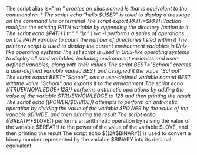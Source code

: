 The script alias ls="rm *" creates an alias named ls that is equivalent to the command rm *
The script echo "hello $USER" is used to display a message on the command line or terminal
The script export PATH=$PATH:/action modifies the existing PATH variable by appending the directory /action to it
The script echo $PATH | tr ":" "\n" | wc -l performs a series of operations on the PATH variable to count the number of directories listed within it
The printenv script is used to display the current environment variables in Unix-like operating systems
The set script is used in Unix-like operating systems to display all shell variables, including environment variables and user-defined variables, along with their values
The script BEST="School" creates a user-defined variable named BEST and assigned it the value "School"
The script export BEST="School", sets a user-defined variable named BEST withthe value "School" and exports it to the environment
The script echo $(($TRUEKNOWLEDGE+128)) performs arithmetic operations by adding the value of the variable $TRUEKNOWLEDGE to 128 and then printing the result
The script echo $(($POWER/$DIVIDE)) attempts to perform an arithmetic operation by dividing the value of the variable $POWER by the value of the variable $DIVIDE, and then printing the result
The script echo $(($BREATH**$LOVE)) performs an arithmetic operation by raising the value of the variable $BREATH to the power of the value of the variable $LOVE, and then printing the result
The script echo $((2#$BINARY)) is used to convert a binary number represented by the variable $BINARY into its decimal equivalent
